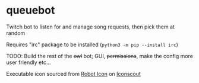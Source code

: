 # queuebot
Twitch bot to listen for and manage song requests, then pick them at random

Requires "irc" package to be installed (`python3 -m pip --install irc`)

TODO: Build the rest of the ~~owl~~ bot; GUI, ~~permissions~~, make the config more user friendly etc...

Executable icon sourced from <a href="https://iconscout.com/icon/robot-97" target="_blank">Robot Icon</a> on <a href="https://iconscout.com">Iconscout</a>
